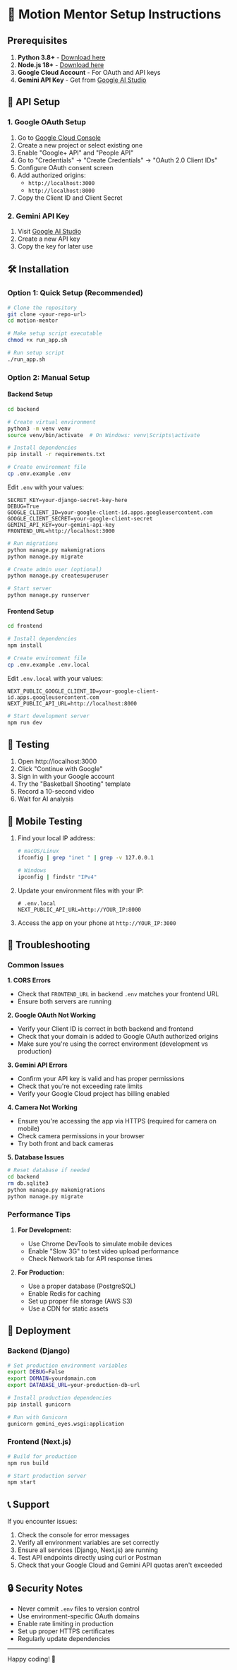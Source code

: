# 🚀 Motion Mentor Setup Instructions

## Prerequisites

1. **Python 3.8+** - [Download here](https://www.python.org/downloads/)
2. **Node.js 18+** - [Download here](https://nodejs.org/)
3. **Google Cloud Account** - For OAuth and API keys
4. **Gemini API Key** - Get from [Google AI Studio](https://makersuite.google.com/app/apikey)

## 🔑 API Setup

### 1. Google OAuth Setup

1. Go to [Google Cloud Console](https://console.cloud.google.com/)
2. Create a new project or select existing one
3. Enable "Google+ API" and "People API"
4. Go to "Credentials" → "Create Credentials" → "OAuth 2.0 Client IDs"
5. Configure OAuth consent screen
6. Add authorized origins:
   - `http://localhost:3000`
   - `http://localhost:8000`
7. Copy the Client ID and Client Secret

### 2. Gemini API Key

1. Visit [Google AI Studio](https://makersuite.google.com/app/apikey)
2. Create a new API key
3. Copy the key for later use

## 🛠️ Installation

### Option 1: Quick Setup (Recommended)

```bash
# Clone the repository
git clone <your-repo-url>
cd motion-mentor

# Make setup script executable
chmod +x run_app.sh

# Run setup script
./run_app.sh
```

### Option 2: Manual Setup

#### Backend Setup

```bash
cd backend

# Create virtual environment
python3 -m venv venv
source venv/bin/activate  # On Windows: venv\Scripts\activate

# Install dependencies
pip install -r requirements.txt

# Create environment file
cp .env.example .env
```

Edit `.env` with your values:
```env
SECRET_KEY=your-django-secret-key-here
DEBUG=True
GOOGLE_CLIENT_ID=your-google-client-id.apps.googleusercontent.com
GOOGLE_CLIENT_SECRET=your-google-client-secret
GEMINI_API_KEY=your-gemini-api-key
FRONTEND_URL=http://localhost:3000
```

```bash
# Run migrations
python manage.py makemigrations
python manage.py migrate

# Create admin user (optional)
python manage.py createsuperuser

# Start server
python manage.py runserver
```

#### Frontend Setup

```bash
cd frontend

# Install dependencies
npm install

# Create environment file
cp .env.example .env.local
```

Edit `.env.local` with your values:
```env
NEXT_PUBLIC_GOOGLE_CLIENT_ID=your-google-client-id.apps.googleusercontent.com
NEXT_PUBLIC_API_URL=http://localhost:8000
```

```bash
# Start development server
npm run dev
```

## 🧪 Testing

1. Open http://localhost:3000
2. Click "Continue with Google"
3. Sign in with your Google account
4. Try the "Basketball Shooting" template
5. Record a 10-second video
6. Wait for AI analysis

## 📱 Mobile Testing

1. Find your local IP address:
   ```bash
   # macOS/Linux
   ifconfig | grep "inet " | grep -v 127.0.0.1
   
   # Windows
   ipconfig | findstr "IPv4"
   ```

2. Update your environment files with your IP:
   ```env
   # .env.local
   NEXT_PUBLIC_API_URL=http://YOUR_IP:8000
   ```

3. Access the app on your phone at `http://YOUR_IP:3000`

## 🐛 Troubleshooting

### Common Issues

**1. CORS Errors**
- Check that `FRONTEND_URL` in backend `.env` matches your frontend URL
- Ensure both servers are running

**2. Google OAuth Not Working**
- Verify your Client ID is correct in both backend and frontend
- Check that your domain is added to Google OAuth authorized origins
- Make sure you're using the correct environment (development vs production)

**3. Gemini API Errors**
- Confirm your API key is valid and has proper permissions
- Check that you're not exceeding rate limits
- Verify your Google Cloud project has billing enabled

**4. Camera Not Working**
- Ensure you're accessing the app via HTTPS (required for camera on mobile)
- Check camera permissions in your browser
- Try both front and back cameras

**5. Database Issues**
```bash
# Reset database if needed
cd backend
rm db.sqlite3
python manage.py makemigrations
python manage.py migrate
```

### Performance Tips

1. **For Development:**
   - Use Chrome DevTools to simulate mobile devices
   - Enable "Slow 3G" to test video upload performance
   - Check Network tab for API response times

2. **For Production:**
   - Use a proper database (PostgreSQL)
   - Enable Redis for caching
   - Set up proper file storage (AWS S3)
   - Use a CDN for static assets

## 🚀 Deployment

### Backend (Django)

```bash
# Set production environment variables
export DEBUG=False
export DOMAIN=yourdomain.com
export DATABASE_URL=your-production-db-url

# Install production dependencies
pip install gunicorn

# Run with Gunicorn
gunicorn gemini_eyes.wsgi:application
```

### Frontend (Next.js)

```bash
# Build for production
npm run build

# Start production server
npm start
```

## 📞 Support

If you encounter issues:

1. Check the console for error messages
2. Verify all environment variables are set correctly
3. Ensure all services (Django, Next.js) are running
4. Test API endpoints directly using curl or Postman
5. Check that your Google Cloud and Gemini API quotas aren't exceeded

## 🔒 Security Notes

- Never commit `.env` files to version control
- Use environment-specific OAuth domains
- Enable rate limiting in production
- Set up proper HTTPS certificates
- Regularly update dependencies

---

Happy coding! 🎉 